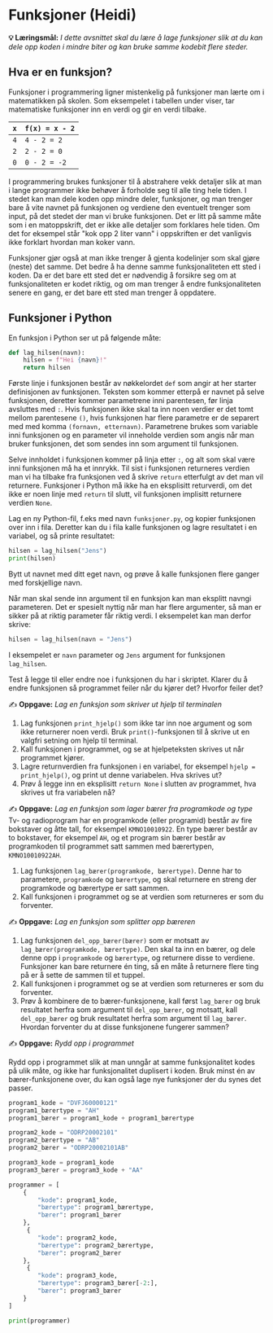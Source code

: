 Funksjoner (Heidi)
==========
**💡 Læringsmål:** _I dette avsnittet skal du lære å lage funksjoner slik at du kan dele opp koden i mindre biter og kan bruke samme kodebit flere steder._

## Hva er en funksjon?

Funksjoner i programmering ligner mistenkelig på funksjoner man lærte om i matematikken på skolen. Som eksempelet i tabellen under viser, tar matematiske funksjoner inn en verdi og gir en verdi tilbake. 

| `x`     | `f(x) = x - 2` |
| ------- | -------------- |
| `4`     | `4 - 2 = 2`    |
| `2`     | `2 - 2 = 0`    |
| `0`     | `0 - 2 = -2`   |

I programmering brukes funksjoner til å abstrahere vekk detaljer slik at man i lange programmer ikke behøver å forholde seg til alle ting hele tiden. I stedet kan man dele koden opp mindre deler, funksjoner, og man trenger bare å  vite navnet på funksjonen og verdiene den eventuelt trenger som input, på det stedet der man vi bruke funksjonen. Det er litt på samme måte som i en matoppskrift, det er ikke alle detaljer som forklares hele tiden. Om det for eksempel står "kok opp 2 liter vann" i oppskriften er det vanligvis ikke forklart hvordan man koker vann.

Funksjoner gjør også at man ikke trenger å gjenta kodelinjer som skal gjøre (neste) det samme. Det bedre å ha denne samme funksjonaliteten ett sted i koden. Da er det bare ett sted det er nødvendig å forsikre seg om at funksjonaliteten er kodet riktig, og om man trenger å endre funksjonaliteten senere en gang, er det bare ett sted man trenger å oppdatere.

## Funksjoner i Python

En funksjon i Python ser ut på følgende måte:

```python
def lag_hilsen(navn):
    hilsen = f"Hei {navn}!"
    return hilsen
```
Første linje i funksjonen består av nøkkelordet `def` som angir at her starter definisjonen av funksjonen. Teksten som kommer etterpå er navnet på selve funksjonen, deretter kommer parametrene inni parentesen, før linja avsluttes med `:`. Hvis funksjonen ikke skal ta inn noen verdier er det tomt mellom parentesene `()`, hvis funksjonen har flere parametre er de separert med med komma `(fornavn, etternavn)`. Parametrene brukes som variable inni funksjonen og en parameter vil inneholde verdien som angis når man bruker funksjonen, det som sendes inn som argument til funksjonen.

Selve innholdet i funksjonen kommer på linja etter `:`, og alt som skal være inni funksjonen må ha et innrykk. Til sist i funksjonen returneres verdien man vi ha tilbake fra funksjonen ved å skrive `return` etterfulgt av det man vil returnere. Funksjoner i Python må ikke ha en eksplisitt returverdi, om det ikke er noen linje med `return` til slutt, vil funksjonen implisitt returnere verdien `None`.

Lag en ny Python-fil, f.eks med navn `funksjoner.py`, og kopier funksjonen over inn i fila. Deretter kan du i fila kalle funksjonen og lagre resultatet i en variabel, og så printe resultatet:

```python
hilsen = lag_hilsen("Jens")
print(hilsen)
```

Bytt ut navnet med ditt eget navn, og prøve å kalle funksjonen flere ganger med forskjellige navn. 

Når man skal sende inn argument til en funksjon kan man eksplitt navngi parameteren. Det er spesielt nyttig når man har flere argumenter, så man er sikker på at riktig parameter får riktig verdi. I eksempelet kan man derfor skrive:

```python
hilsen = lag_hilsen(navn = "Jens")
```

I eksempelet er  `navn` parameter og `Jens` argument for funksjonen `lag_hilsen`.

Test å legge til eller endre noe i funksjonen du har i skriptet. Klarer du å endre funksjonen så programmet feiler når du kjører det? Hvorfor feiler det?

✍️ **Oppgave:** _Lag en funksjon som skriver ut hjelp til terminalen_

1. Lag funksjonen `print_hjelp()` som ikke tar inn noe argument og som ikke returnerer noen verdi. Bruk `print()`-funksjonen til å skrive ut en valgfri setning om hjelp til terminal.
2. Kall funksjonen i programmet, og se at hjelpeteksten skrives ut når programmet kjører.
3. Lagre returnverdien fra funksjonen i en variabel, for eksempel `hjelp = print_hjelp()`, og print ut denne variabelen. Hva skrives ut?
4. Prøv å legge inn en eksplisitt `return None` i slutten av programmet, hva skrives ut fra variabelen nå?

✍️ **Oppgave:** _Lag en funksjon som lager bærer fra programkode og type_
 Tv- og radioprogram har en programkode (eller programid) består av fire bokstaver og åtte tall, for eksempel `KMNO10010922`. En type bærer består av to bokstaver, for eksempel `AH`, og et program sin bærer består av programkoden til programmet satt sammen med bærertypen, `KMNO10010922AH`.

1. Lag funksjonen `lag_bærer(programkode, bærertype)`. Denne har to parametere, `programkode` og `bærertype`, og skal returnere en streng der programkode og bærertype er satt sammen.
2. Kall funksjonen i programmet og se at verdien som returneres er som du forventer.

✍️ **Oppgave:** _Lag en funksjon som splitter opp bæreren_

1. Lag funksjonen  `del_opp_bærer(bærer)` som er motsatt av `lag_bærer(programkode, bærertype)`. Den skal ta inn en bærer, og dele denne opp i `programkode` og `bærertype`, og returnere disse to verdiene. Funksjoner kan bare returnere én ting, så en måte å returnere flere ting på er å sette de sammen til et tuppel.
2. Kall funksjonen i programmet og se at verdien som returneres er som du forventer.
3. Prøv å kombinere de to bærer-funksjonene, kall først `lag_bærer` og  bruk resultatet herfra som argument til `del_opp_bærer`, og motsatt, kall `del_opp_bærer` og  bruk resultatet herfra som argument til `lag_bærer`. Hvordan forventer du at disse funksjonene fungerer sammen?

✍️ **Oppgave:** _Rydd opp i programmet_

Rydd opp i programmet slik at man unngår at samme funksjonalitet kodes på ulik måte, og ikke har funksjonalitet duplisert i koden. Bruk minst én av bærer-funksjonene over, du kan også lage nye funksjoner der du synes det passer.

```python
program1_kode = "DVFJ60000121"
program1_bærertype = "AH"
program1_bærer = program1_kode + program1_bærertype

program2_kode = "ODRP20002101"
program2_bærertype = "AB"
program2_bærer = "ODRP20002101AB"

program3_kode = program1_kode
program3_bærer = program3_kode + "AA"

programmer = [
    {
        "kode": program1_kode,
        "bærertype": program1_bærertype,
        "bærer": program1_bærer
    },
     {
        "kode": program2_kode,
        "bærertype": program2_bærertype,
        "bærer": program2_bærer
    },
     {
        "kode": program3_kode,
        "bærertype": program3_bærer[-2:],
        "bærer": program3_bærer
    }
]

print(programmer)
```
